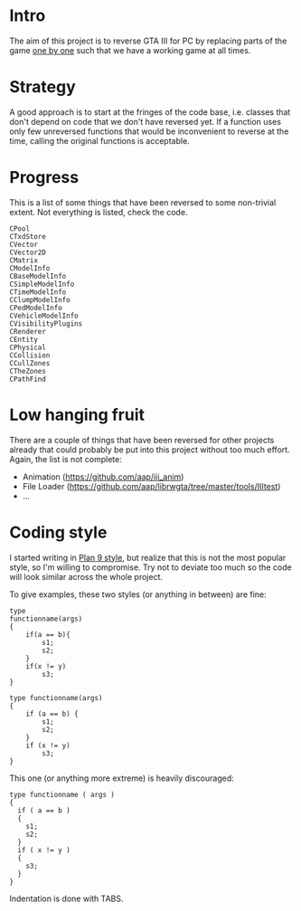 # Intro

The aim of this project is to reverse GTA III for PC by replacing
parts of the game [one by one](https://en.wikipedia.org/wiki/Ship_of_Theseus)
such that we have a working game at all times.

# Strategy

A good approach is to start at the fringes of the code base,
i.e. classes that don't depend on code that we don't have reversed yet.
If a function uses only few unreversed functions that would be inconvenient
to reverse at the time, calling the original functions is acceptable.

# Progress

This is a list of some things that have been reversed to some non-trivial extent.
Not everything is listed, check the code.

```
CPool
CTxdStore
CVector
CVector2D
CMatrix
CModelInfo
CBaseModelInfo
CSimpleModelInfo
CTimeModelInfo
CClumpModelInfo
CPedModelInfo
CVehicleModelInfo
CVisibilityPlugins
CRenderer
CEntity
CPhysical
CCollision
CCullZones
CTheZones
CPathFind
```

# Low hanging fruit

There are a couple of things that have been reversed for other projects
already that could probably be put into this project without too much effort.
Again, the list is not complete:

* Animation (https://github.com/aap/iii_anim)
* File Loader (https://github.com/aap/librwgta/tree/master/tools/IIItest)
* ...

# Coding style

I started writing in [Plan 9 style](http://man.cat-v.org/plan_9/6/style),
but realize that this is not the most popular style, so I'm willing to compromise.
Try not to deviate too much so the code will look similar across the whole project.

To give examples, these two styles (or anything in between) are fine:

```
type
functionname(args)
{
	if(a == b){
		s1;
		s2;
	}
	if(x != y)
		s3;
}

type functionname(args)
{
	if (a == b) {
		s1;
		s2;
	}
	if (x != y)
		s3;
}
```

This one (or anything more extreme) is heavily discouraged:

```
type functionname ( args )
{
  if ( a == b )
  {
    s1;
    s2;
  }
  if ( x != y )
  {
    s3;
  }
}
```

Indentation is done with TABS.

